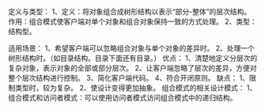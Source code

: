 定义与类型：
	1、定义：将对象组合成树形结构以表示“部分-整体”的层次结构。
	作用：组合模式使客户端对单个对象和组合对象保持一致的方式处理。
2、类型：结构型。

适用场景：
	1、希望客户端可以忽略组合对象与单个对象的差异时。
	2、处理一个树形结构时。（如目录结构。目录下面还有目录。）
优点：
	1、清楚地定义分层次的复杂对象，表示对象的全部或部分层次。
	2、让客户端忽略了层次的差异，方便对整个层次结构进行控制。
	3、简化客户端代码。
	4、符合开闭原则。
缺点：
	1、限制类型时，较为复杂。
	2、使设计变得更加抽象。
组合模式的相关设计模式：
1、组合模式和访问者模式：可以使用访问者模式访问组合模式中的递归结构。